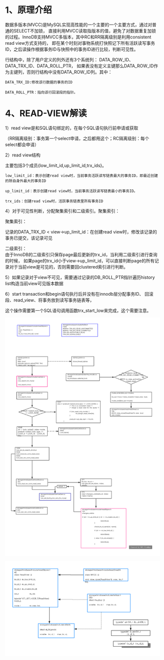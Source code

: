 
# 1、原理介绍
数据多版本(MVCC)是MySQL实现高性能的一个主要的一个主要方式，通过对普通的SELECT不加锁，
直接利用MVCC读取指版本的值，避免了对数据重复加锁的过程。InnoDB支持MVCC多版本，其中RC和RR隔离级别是利用consistent read view方式支持的，
即在某个时刻对事物系统打快照记下所有活跃读写事务ID，之后读操作根据事务ID与快照中的事务ID进行比较，判断可见性。


行结构中，除了用户定义的列外还有3个系统列：
DATA_ROW_ID、DATA_TRX_ID、DATA_ROLL_PTR，
如果表没有定义主键那么DATA_ROW_ID作为主键列，否则行结构中没有DATA_ROW_ID列。其中：

```  
DATA_TRX_ID:修改该行数据的事务的ID

DATA_ROLL_PTR：指向该行回滚段的指针。
```


# 4、READ-VIEW解读

1）read view是和SQL语句绑定的，在每个SQL语句执行前申请或获取

（RR隔离级别：事务第一个select申请，之后都用这个；RC隔离级别：每个select都会申请）


2）read view结构

主要包括3个成员{low_limit_id,up_limit_id,trx_ids}。

```  
low_limit_id：表示创建read view时，当前事务活跃读写链表最大的事务ID，即最近创建的除自身外最大的事务ID

up_limit_id：表示创建read view时，当前事务活跃读写链表最小的事务ID。

trx_ids：创建read view时，活跃事务链表里所有事务ID

```

4）对于可见性判断，分配聚集索引和二级索引。聚集索引：

聚集索引：  

 记录的DATA_TRX_ID < view->up_limit_id：在创建read view时，修改该记录的事务已提交，该记录可见


二级索引：  
由于InnoDB的二级索引只保存page最后更新的trx_id，当利用二级索引进行查询的时候，
如果page的trx_id小于view->up_limit_id，可以直接判断page的所有记录对于当前view是可见的，否则需要回clustered索引进行判断。

5）如果记录对于view不可见，需要通过记录的DB_ROLL_PTR指针遍历history list构造当前view可见版本数据


6）start transaction和begin语句执行后并没有在innodb层分配事务ID、
回滚段、read_view、将事务放到读写事务链表等，

这个操作需要第一个SQL语句调用函数trx_start_low来完成，这个需要注意。



![](img/0800-01.png)


![](./img/0800-02.png)



